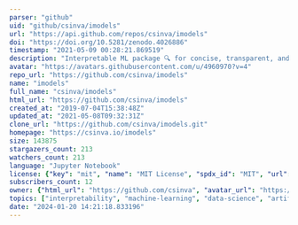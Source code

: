 ```yaml
---
parser: "github"
uid: "github/csinva/imodels"
url: "https://api.github.com/repos/csinva/imodels"
doi: "https://doi.org/10.5281/zenodo.4026886"
timestamp: "2021-05-09 00:28:21.869519"
description: "Interpretable ML package 🔍 for concise, transparent, and accurate predictive modeling (sklearn-compatible)."
avatar: "https://avatars.githubusercontent.com/u/4960970?v=4"
repo_url: "https://github.com/csinva/imodels"
name: "imodels"
full_name: "csinva/imodels"
html_url: "https://github.com/csinva/imodels"
created_at: "2019-07-04T15:38:48Z"
updated_at: "2021-05-08T09:32:31Z"
clone_url: "https://github.com/csinva/imodels.git"
homepage: "https://csinva.io/imodels"
size: 143875
stargazers_count: 213
watchers_count: 213
language: "Jupyter Notebook"
license: {"key": "mit", "name": "MIT License", "spdx_id": "MIT", "url": "https://api.github.com/licenses/mit", "node_id": "MDc6TGljZW5zZTEz"}
subscribers_count: 12
owner: {"html_url": "https://github.com/csinva", "avatar_url": "https://avatars.githubusercontent.com/u/4960970?v=4", "login": "csinva", "type": "User"}
topics: ["interpretability", "machine-learning", "data-science", "artificial-intelligence", "ml", "ai", "statistics", "scikit-learn", "python", "bayesian-rule-lists", "optimal-classification-tree", "rulefit", "uncertainty", "demo", "tutorial", "imodels", "rule-learning", "supervised-learning"]
date: "2024-01-20 14:21:18.833196"
---
```

